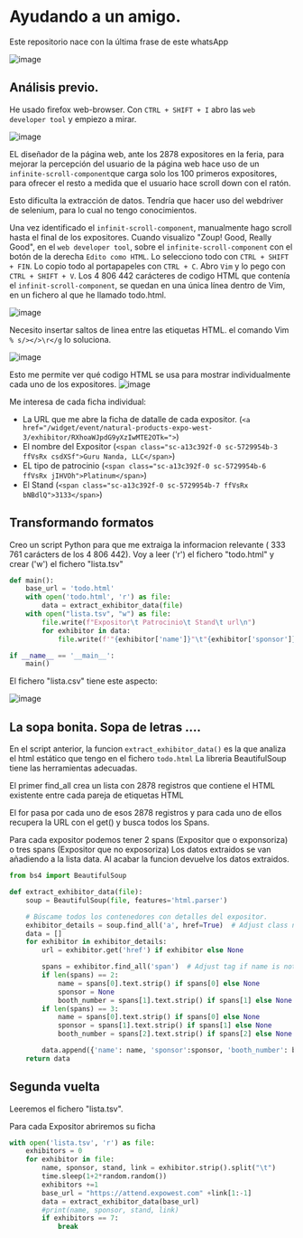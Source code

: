 # Ayudando a un amigo.

Este repositorio nace con la última frase de este whatsApp

![image](https://github.com/user-attachments/assets/58f3e36e-51aa-4f47-9cb7-c2b8475a5d81)



## Análisis previo.

He usado firefox web-browser. Con `CTRL + SHIFT + I` abro las `web developer tool` y empiezo a mirar.

![image](https://github.com/user-attachments/assets/c32215f6-b925-4c95-83c9-12771e4572a1)


EL diseñador de la página web, ante los 2878 expositores en la feria, para mejorar la percepción del usuario de la página web hace uso de un `infinite-scroll-component`que carga solo los 100 primeros expositores, para ofrecer el resto a medida que el usuario hace scroll down con el ratón.

Esto dificulta la extracción de datos. Tendría que hacer uso del webdriver de selenium, para lo cual no tengo conocimientos.

Una vez identificado el `infinit-scroll-component`,  manualmente hago scroll hasta el final de los expositores. Cuando visualizo "Zoup! Good, Really Good", en el `web developer tool`, sobre el `infinite-scroll-component` con el botón de la derecha `Edito como HTML`. Lo selecciono todo con `CTRL + SHIFT + FIN`. Lo copio todo al portapapeles con `CTRL + C`. Abro `Vim` y lo pego con `CTRL + SHIFT + V`. Los 4 806 442 carácteres de codigo HTML que contenía el `infinit-scroll-component`, se quedan en una única línea dentro de Vim, en un fichero al que he llamado todo.html.

![image](https://github.com/user-attachments/assets/4a853d7c-826e-4e16-9e25-dfcf10758a51)

Necesito insertar saltos de linea entre las etiquetas HTML.  el comando Vim `% s/></>\r</g` lo soluciona.

![image](https://github.com/user-attachments/assets/83c6cd05-5fb6-4a31-b129-5927f0125083)


Esto me permite ver qué codigo HTML se usa para mostrar individualmente cada uno de los expositores.
![image](https://github.com/user-attachments/assets/82a7ce5b-e470-4a2b-bee0-9801454c341b)

Me interesa de cada ficha individual:
+ La URL que me abre la ficha de datalle de cada expositor. (```<a href="/widget/event/natural-products-expo-west-3/exhibitor/RXhoaWJpdG9yXzIwMTE2OTk=">```)
+ El nombre del Expositor (```<span class="sc-a13c392f-0 sc-5729954b-3 ffVsRx csdXSf">Guru Nanda, LLC</span>```)
+ EL tipo de patrocinio (```<span class="sc-a13c392f-0 sc-5729954b-6 ffVsRx jIHVOh">Platinum</span>```)
+ El Stand (```<span class="sc-a13c392f-0 sc-5729954b-7 ffVsRx bNBdlQ">3133</span>```)


 ## Transformando formatos
 
 Creo un script Python para que me extraiga la informacion relevante ( 333 761 carácters de los 4 806 442). Voy a leer ('r') el fichero "todo.html" y crear ('w') el fichero  "lista.tsv"
 
```python
def main():
    base_url = 'todo.html'
    with open('todo.html', 'r') as file:
        data = extract_exhibitor_data(file)
    with open("lista.tsv", "w") as file:
        file.write(f"Expositor\t Patrocinio\t Stand\t url\n")
        for exhibitor in data:
            file.write(f'"{exhibitor['name']}"\t"{exhibitor['sponsor']}"\t"{exhibitor['booth_number']}"\t"{exhibitor['url']}"\n')

if __name__ == '__main__':
    main()
```

El fichero "lista.csv" tiene este aspecto:

![image](https://github.com/user-attachments/assets/51a2a0e3-569a-4807-9a46-7f8abebd0001)

## La sopa bonita. Sopa de letras ....
En el script anterior, la funcion `extract_exhibitor_data()` es la que analiza el html estático que tengo en el fichero `todo.html`
La libreria BeautifulSoup tiene las herramientas adecuadas.

El primer find_all crea un lista con 2878 registros que contiene el HTML existente entre cada pareja de etiquetas HTML <a></a>

El for pasa por cada uno de esos 2878 registros y para cada uno de ellos recupera la URL con el get() y busca todos los Spans. 

Para cada expositor podemos tener 2 spans (Expositor que o exponsoriza) o tres spans (Expositor que no exposoriza)
Los datos extraidos se van añadiendo a la lista data.
Al acabar la funcion devuelve los datos extraidos.

```python
from bs4 import BeautifulSoup

def extract_exhibitor_data(file):
    soup = BeautifulSoup(file, features='html.parser')

    # Búscame todos los contenedores con detalles del expositor.
    exhibitor_details = soup.find_all('a', href=True)  # Adjust class name if needed
    data = []
    for exhibitor in exhibitor_details:
        url = exhibitor.get('href') if exhibitor else None

        spans = exhibitor.find_all('span')  # Adjust tag if name is not in h3
        if len(spans) == 2:
            name = spans[0].text.strip() if spans[0] else None
            sponsor = None
            booth_number = spans[1].text.strip() if spans[1] else None
        if len(spans) == 3:
            name = spans[0].text.strip() if spans[0] else None
            sponsor = spans[1].text.strip() if spans[1] else None
            booth_number = spans[2].text.strip() if spans[2] else None

        data.append({'name': name, 'sponsor':sponsor, 'booth_number': booth_number, 'url':url})  # Add extracted data to dictionary
    return data
```

## Segunda vuelta

Leeremos el fichero "lista.tsv". 

Para cada Expositor abriremos su ficha

```python
with open('lista.tsv', 'r') as file:
    exhibitors = 0
    for exhibitor in file:
        name, sponsor, stand, link = exhibitor.strip().split("\t")
        time.sleep(1+2*random.random())
        exhibitors +=1
        base_url = "https://attend.expowest.com" +link[1:-1]
        data = extract_exhibitor_data(base_url)
        #print(name, sponsor, stand, link)
        if exhibitors == 7:
            break
```

